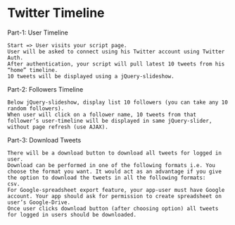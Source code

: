 # Twitter Timeline

Part-1: User Timeline

    Start => User visits your script page.
    User will be asked to connect using his Twitter account using Twitter Auth.
    After authentication, your script will pull latest 10 tweets from his “home” timeline.
    10 tweets will be displayed using a jQuery-slideshow.

Part-2: Followers Timeline

    Below jQuery-slideshow, display list 10 followers (you can take any 10 random followers).
    When user will click on a follower name, 10 tweets from that follower’s user-timeline will be displayed in same jQuery-slider, without page refresh (use AJAX).

Part-3: Download Tweets

    There will be a download button to download all tweets for logged in user.
    Download can be performed in one of the following formats i.e. You choose the format you want. It would act as an advantage if you give the option to download the tweets in all the following formats:
    csv.
    For Google-spreadsheet export feature, your app-user must have Google account. Your app should ask for permission to create spreadsheet on user’s Google-Drive.
    Once user clicks download button (after choosing option) all tweets for logged in users should be downloaded.
